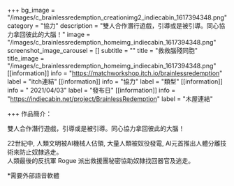 +++
bg_image = "/images/c_brainlessredemption_creationimg2_indiecabin_1617394348.png"
category = "協力"
description = "雙人合作潛行遊戲，引導或是被引導。同心協力拿回彼此的大腦！"
image = "/images/c_brainlessredemption_homeimg_indiecabin_1617394348.png"
screenshot_image_carousel = []
subtitle = ""
title = "救救腦殘同胞"
title_image = "/images/c_brainlessredemption_homeimg_indiecabin_1617394348.png"
[[information]]
info = "https://matchworkshop.itch.io/brainlessredemption"
label = "itch連結"
[[information]]
info = "協力"
label = "類型"
[[information]]
info = " 2021/04/03"
label = "發布日"
[[information]]
info = "https://indiecabin.net/project/BrainlessRedemption"
label = "木屋連結"

+++
作品簡介：

雙人合作潛行遊戲，引導或是被引導。同心協力拿回彼此的大腦！

​22世紀中, 人類文明被AI機械人佔領, 大量人類被奴役發電, AI元首推出人體分離技術來防止奴隸逃走。  
​人類最後的反抗軍 Rogue 派出救援團秘密協助奴隸找回器官及逃走。

\*需要外部語音軟體​